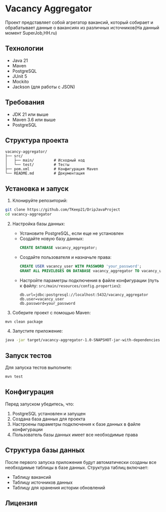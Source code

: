 # Vacancy Aggregator

Проект представляет собой агрегатор вакансий, который собирает и обрабатывает данные о вакансиях из различных источников(На данный момент SuperJob,HH.ru)

## Технологии

- Java 21
- Maven
- PostgreSQL
- JUnit 5
- Mockito
- Jackson (для работы с JSON)

## Требования

- JDK 21 или выше
- Maven 3.6 или выше
- PostgreSQL

## Структура проекта

```
vacancy-aggregator/
├── src/
│   ├── main/         # Исходный код
│   └── test/         # Тесты
├── pom.xml           # Конфигурация Maven
└── README.md         # Документация
```

## Установка и запуск

1. Клонируйте репозиторий:
```bash
git clone https://github.com/TKeep21/DripJavaProject
cd vacancy-aggregator
```

2. Настройка базы данных:
   - Установите PostgreSQL, если еще не установлен
   - Создайте новую базу данных:
     ```sql
     CREATE DATABASE vacancy_aggregator;
     ```
   - Создайте пользователя и назначьте права:
     ```sql
     CREATE USER vacancy_user WITH PASSWORD 'your_password';
     GRANT ALL PRIVILEGES ON DATABASE vacancy_aggregator TO vacancy_user;
     ```
   - Настройте параметры подключения в файле конфигурации (путь к файлу: `src/main/resources/config.properties`):
     ```properties
     db.url=jdbc:postgresql://localhost:5432/vacancy_aggregator
     db.user=vacancy_user
     db.password=your_password
     ```

3. Соберите проект с помощью Maven:
```bash
mvn clean package
```

4. Запустите приложение:
```bash
java -jar target/vacancy-aggregator-1.0-SNAPSHOT-jar-with-dependencies.jar
```

## Запуск тестов

Для запуска тестов выполните:
```bash
mvn test
```

## Конфигурация

Перед запуском убедитесь, что:
1. PostgreSQL установлен и запущен
2. Создана база данных для проекта
3. Настроены параметры подключения к базе данных в файле конфигурации
4. Пользователь базы данных имеет все необходимые права

## Структура базы данных

После первого запуска приложения будут автоматически созданы все необходимые таблицы в базе данных. Структура таблиц включает:
- Таблицу вакансий
- Таблицу источников данных
- Таблицу для хранения истории обновлений

## Лицензия
